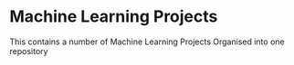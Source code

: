 # Machine Learning Projects
This contains a number of Machine Learning Projects Organised into one repository
